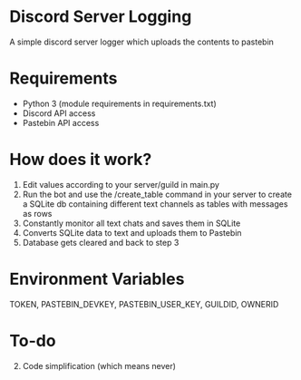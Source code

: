 # Discord Server Logging
 A simple discord server logger which uploads the contents to pastebin

# Requirements
* Python 3 (module requirements in requirements.txt)
* Discord API access
* Pastebin API access

# How does it work?
1. Edit values according to your server/guild in main.py
2. Run the bot and use the /create_table command in your server to create a SQLite db containing different text channels as tables with messages as rows
3. Constantly monitor all text chats and saves them in SQLite
4. Converts SQLite data to text and uploads them to Pastebin
5. Database gets cleared and back to step 3

# Environment Variables
TOKEN, PASTEBIN_DEVKEY, PASTEBIN_USER_KEY, GUILDID, OWNERID

# To-do
2. Code simplification (which means never)